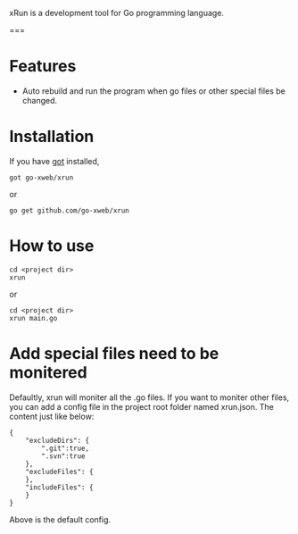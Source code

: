 xRun is a development tool for Go programming language.

===

# Features

* Auto rebuild and run the program when go files or other special files be changed.

# Installation

If you have [got](github.com/gobuild/got) installed,

	got go-xweb/xrun

or

	go get github.com/go-xweb/xrun

# How to use

	cd <project dir>
	xrun

or

	cd <project dir>
	xrun main.go

# Add special files need to be monitered

Defaultly, xrun will moniter all the .go files. If you want to moniter other files, you can add a config file in the project root folder named xrun.json. The content just like below:

	{
		"excludeDirs": {
			".git":true,
			".svn":true
		},
		"excludeFiles": {
		},
		"includeFiles": {
		}
	}

Above is the default config.